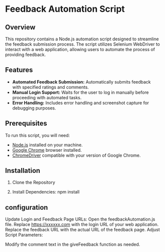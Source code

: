 # Feedback Automation Script

## Overview

This repository contains a Node.js automation script designed to streamline the feedback submission process. The script utilizes Selenium WebDriver to interact with a web application, allowing users to automate the process of providing feedback.

## Features

- **Automated Feedback Submission:** Automatically submits feedback with specified ratings and comments.
- **Manual Login Support:** Waits for the user to log in manually before proceeding with automated tasks.
- **Error Handling:** Includes error handling and screenshot capture for debugging purposes.

## Prerequisites

To run this script, you will need:

- [Node.js](https://nodejs.org/) installed on your machine.
- [Google Chrome](https://www.google.com/chrome/) browser installed.
- [ChromeDriver](https://sites.google.com/chromium.org/driver/) compatible with your version of Google Chrome.

## Installation

1. Clone the Repository
 
2. Install Dependencies: npm install
   
## configuration 
Update Login and Feedback Page URLs:
   Open the feedbackAutomation.js file.
   Replace https://xxxxxx.com with the login URL of your web application.
   Replace the feedback URL with the actual URL of the feedback page.
   Adjust Script Parameters:

   Modify the comment text in the giveFeedback function as needed.
